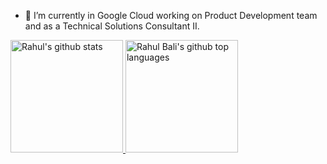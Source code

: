 - 🔭 I’m currently in Google Cloud working on Product Development team and as a Technical Solutions Consultant II.

<a href="https://github.com/rahbal">
  <img height="180em" src="https://github-readme-stats.vercel.app/api?username=rahbal&show_icons=true&theme=tokyonight&count_private=true" alt="Rahul's github stats" />
  <img height="180em" src="https://github-readme-stats.vercel.app/api/top-langs/?username=rahbal&theme=tokyonight&layout=compact" alt="Rahul Bali's github top languages" />
</a>
<br/>

<!--
**Rahul Bali** is a ✨ _special_ ✨ repository because its `README.md` (this file) appears on your GitHub profile.

Here are some ideas to get you started:

- 🔭 I’m currently working on ...
- 🌱 I’m currently learning ...
- 👯 I’m looking to collaborate on ...
- 🤔 I’m looking for help with ...
- 💬 Ask me about ...
- 📫 How to reach me: ...
- 😄 Pronouns: ...
- ⚡ Fun fact: ...
-->
